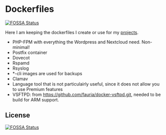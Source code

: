 # Dockerfiles
[![FOSSA Status](https://app.fossa.com/api/projects/git%2Bgithub.com%2Fshaman007%2FDockerfiles.svg?type=shield)](https://app.fossa.com/projects/git%2Bgithub.com%2Fshaman007%2FDockerfiles?ref=badge_shield)


Here I am keeping the dockerfiles I create or use for my [projects](https://github.com/shaman007/home-k3s).

- PHP-FPM with everything the Wordpress and Nextcloud need. Non-minimal!
- Postfix container
- Dovecot
- Rspamd
- Rsyslog
- \*-cli images are used for backups
- Clamav
- Language tool that is not particulairly useful, since it does not allow you to use Premium features
- VSFTPD: from https://github.com/fauria/docker-vsftpd.git, needed to be build for ARM support.


## License
[![FOSSA Status](https://app.fossa.com/api/projects/git%2Bgithub.com%2Fshaman007%2FDockerfiles.svg?type=large)](https://app.fossa.com/projects/git%2Bgithub.com%2Fshaman007%2FDockerfiles?ref=badge_large)